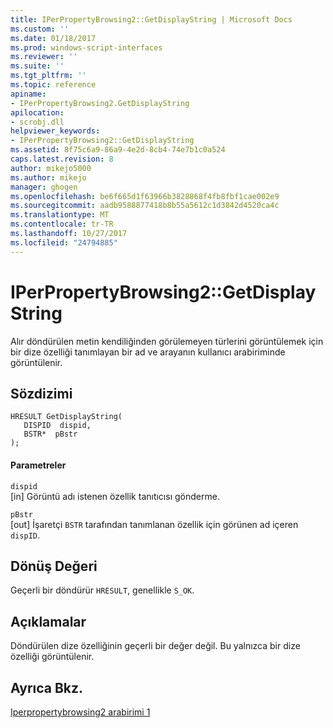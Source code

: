 ```yaml
---
title: IPerPropertyBrowsing2::GetDisplayString | Microsoft Docs
ms.custom: ''
ms.date: 01/18/2017
ms.prod: windows-script-interfaces
ms.reviewer: ''
ms.suite: ''
ms.tgt_pltfrm: ''
ms.topic: reference
apiname:
- IPerPropertyBrowsing2.GetDisplayString
apilocation:
- scrobj.dll
helpviewer_keywords:
- IPerPropertyBrowsing2::GetDisplayString
ms.assetid: 8f75c6a9-86a9-4e2d-8cb4-74e7b1c0a524
caps.latest.revision: 8
author: mikejo5000
ms.author: mikejo
manager: ghogen
ms.openlocfilehash: be6f665d1f63966b3828868f4fb8fbf1cae002e9
ms.sourcegitcommit: aadb9588877418b8b55a5612c1d3842d4520ca4c
ms.translationtype: MT
ms.contentlocale: tr-TR
ms.lasthandoff: 10/27/2017
ms.locfileid: "24794885"
---
```

# <a name="iperpropertybrowsing2getdisplaystring"></a>IPerPropertyBrowsing2::GetDisplayString
Alır döndürülen metin kendiliğinden görülemeyen türlerini görüntülemek için bir dize özelliği tanımlayan bir ad ve arayanın kullanıcı arabiriminde görüntülenir.  
  
## <a name="syntax"></a>Sözdizimi  
  
```  
HRESULT GetDisplayString(  
   DISPID  dispid,  
   BSTR*  pBstr  
);  
```  
  
#### <a name="parameters"></a>Parametreler  
 `dispid`  
 [in] Görüntü adı istenen özellik tanıtıcısı gönderme.  
  
 `pBstr`  
 [out] İşaretçi `BSTR` tarafından tanımlanan özellik için görünen ad içeren `dispID`.  
  
## <a name="return-value"></a>Dönüş Değeri  
 Geçerli bir döndürür `HRESULT`, genellikle `S_OK`.  
  
## <a name="remarks"></a>Açıklamalar  
 Döndürülen dize özelliğinin geçerli bir değer değil. Bu yalnızca bir dize özelliği görüntülenir.  
  
## <a name="see-also"></a>Ayrıca Bkz.  
 [Iperpropertybrowsing2 arabirimi 1](../../winscript/reference/iperpropertybrowsing2-interface-1.md)